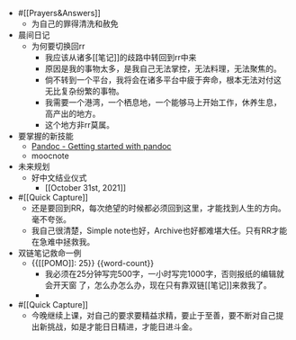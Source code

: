 - #[[Prayers&Answers]]
    - 为自己的罪得清洗和赦免
- 晨间日记
    - 为何要切换回rr
        - 我应该从诸多[[笔记]]的歧路中转回到rr中来
        - 原因是我的事物太多，是我自己无法掌控，无法料理，无法聚焦的。
        - 倘不转到一个平台，我将会在诸多平台中疲于奔命，根本无法对付这无比复杂纷繁的事物。
        - 我需要一个港湾，一个栖息地，一个能够马上开始工作，休养生息，高产出的地方。
        - 这个地方非rr莫属。
- 要掌握的新技能
    - [Pandoc - Getting started with pandoc](https://pandoc.org/getting-started.html)
    - moocnote
- 未来规划
    - 好中文结业仪式
        - [[October 31st, 2021]]
- #[[Quick Capture]]
    - 还是要回到RR，每次绝望的时候都必须回到这里，才能找到人生的方向。毫不夸张。
    - 我自己很清楚，Simple note也好，Archive也好都难堪大任。只有RR才能在急难中拯救我。
- 双链笔记救命一例
    - {{[[POMO]]: 25}} {{word-count}}
        - 我必须在25分钟写完500字，一小时写完1000字，否则报纸的编辑就会开天窗 了，怎么办怎么办，现在只有靠双链[[笔记]]来救我了。
        - 
- #[[Quick Capture]]
    - 今晚继续上课，对自己的要求要精益求精，要止于至善，要不断对自己提出新挑战，如是才能日日精进，才能日进斗金。
